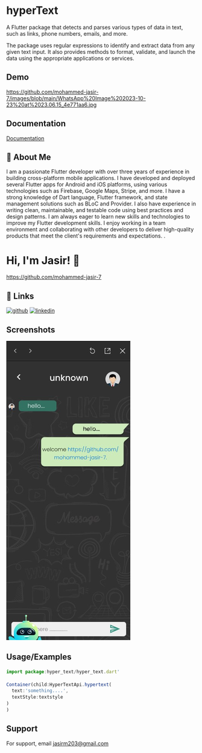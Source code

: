 
# hyperText


A Flutter package that detects and parses various types of data in text, such as links, phone numbers, emails, and more.
 
  The package uses regular expressions  to identify and extract data from any given text input. It also provides methods to format, validate, and launch the data using the appropriate applications or services.
 

## Demo

https://github.com/mohammed-jasir-7/images/blob/main/WhatsApp%20Image%202023-10-23%20at%2023.06.15_4e771aa6.jpg


## Documentation

[Documentation](https://linktodocumentation)


## 🚀 About Me
I am a passionate Flutter developer with over three years of experience in building cross-platform mobile applications. I have developed and deployed several Flutter apps for Android and iOS platforms, using various technologies such as Firebase, Google Maps, Stripe, and more. I have a strong knowledge of Dart language, Flutter framework, and state management solutions such as BLoC and Provider. I also have experience in writing clean, maintainable, and testable code using best practices and design patterns. I am always eager to learn new skills and technologies to improve my Flutter development skills. I enjoy working in a team environment and collaborating with other developers to deliver high-quality products that meet the client's requirements and expectations.
.


# Hi, I'm Jasir! 👋
https://github.com/mohammed-jasir-7


## 🔗 Links
[![github](https://github.com/mohammed-jasir-7)](https://katherineoelsner.com/)
[![linkedin](https://www.linkedin.com/in/jasir-bin-shihabudeen-61b99722b/)](https://www.linkedin.com/)



## Screenshots

![App Screenshot](https://github.com/mohammed-jasir-7/images/blob/main/WhatsApp%20Image%202023-10-23%20at%2023.06.15_4e771aa6.jpg)


## Usage/Examples

```javascript
import package:hyper_text/hyper_text.dart'

Container(child:HyperTextApi.hypertext(
  text:'something....',
  textStyle:textstyle
)
)
```


## Support

For support, email jasirm203@gmail.com 
